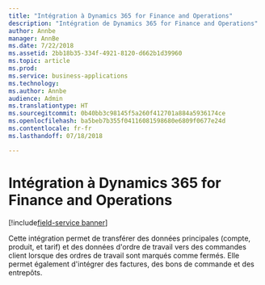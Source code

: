 ```yaml
---
title: "Intégration à Dynamics 365 for Finance and Operations"
description: "Intégration de Dynamics 365 for Finance and Operations"
author: Annbe
manager: AnnBe
ms.date: 7/22/2018
ms.assetid: 2bb18b35-334f-4921-8120-d662b1d39960
ms.topic: article
ms.prod: 
ms.service: business-applications
ms.technology: 
ms.author: Annbe
audience: Admin
ms.translationtype: HT
ms.sourcegitcommit: 0b40bb3c98145f5a260f412701a884a5936174ce
ms.openlocfilehash: ba5beb7b355f04116081598680e6809f0677e24d
ms.contentlocale: fr-fr
ms.lasthandoff: 07/18/2018

---
```

#  <a name="integration-with-dynamics-365-for-finance-and-operations"></a>Intégration à Dynamics 365 for Finance and Operations

[!include[field-service banner](../../includes/field-service.md)]




Cette intégration permet de transférer des données principales (compte, produit, et tarif) et des données d'ordre de travail vers des commandes client lorsque des ordres de travail sont marqués comme fermés. Elle permet également d'intégrer des factures, des bons de commande et des entrepôts.

